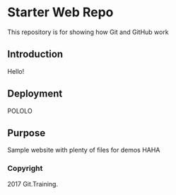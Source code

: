 # Starter Web Repo

This repository is for showing how Git and GitHub work

## Introduction

Hello!

## Deployment

POLOLO

## Purpose

Sample website with plenty of files for demos HAHA

### Copyright

2017 Git.Training.
